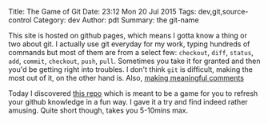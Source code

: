 Title: The Game of Git
Date: 23:12 Mon 20 Jul 2015
Tags: dev,git,source-control
Category: dev
Author: pdt
Summary: the git-name

This site is hosted on github pages, which means I gotta know a thing or two about git.
I actually use git everyday for my work, typing hundreds of commands but most of them
are from a select few: `checkout`, `diff`, `status`, `add`, `commit`, `checkout`, `push`, `pull`.
Sometimes you take it for granted and then you'd be getting right into troubles. I don't think
`git` is difficult, making the most out of it, on the other hand is. Also,
[making meaningful comments](https://xkcd.com/1296/)

Today I discovered [this repo](https://github.com/git-game/git-game) which is meant to be a game
for you to refresh your github knowledge in a fun way. I gave it a try and find indeed rather amusing.
Quite short though, takes you 5-10mins max.
